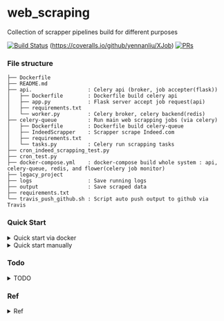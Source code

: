 # web_scraping

Collection of scrapper pipelines build for different purposes 

[![Build Status](https://travis-ci.org/yennanliu/web_scraping.svg?branch=master)](https://travis-ci.org/yennanliu/web_scraping)
(https://coveralls.io/github/yennanliu/XJob)
[![PRs](https://img.shields.io/badge/PRs-welcome-6574cd.svg)](https://github.com/yennanliu/web_scraping/pulls)

### File structure 

``` 
├── Dockerfile
├── README.md
├── api.                  : Celery api (broker, job accepter(flask))
│   ├── Dockerfile        : Dockerfile build celery api 
│   ├── app.py            : Flask server accept job request(api)
│   ├── requirements.txt
│   └── worker.py         : Celery broker, celery backend(redis)
├── celery-queue          : Run main web scrapping jobs (via celery)
│   ├── Dockerfile        : Dockerfile build celery-queue
│   ├── IndeedScrapper    : Scrapper scrape Indeed.com 
│   ├── requirements.txt
│   └── tasks.py          : Celery run scrapping tasks 
├── cron_indeed_scrapping_test.py
├── cron_test.py
├── docker-compose.yml    : docker-compose build whole system : api, celery-queue, redis, and flower(celery job monitor)
├── legacy_project        
├── logs                  : Save running logs 
├── output                : Save scraped data 
├── requirements.txt
└── travis_push_github.sh : Script auto push output to github via Travis 

```

### Quick Start
<details>
<summary>Quick start via docker</summary>

```bash
# Run via docker 
$ cd ~ && git clone https://github.com/yennanliu/web_scraping
$ cd ~ && cd web_scraping &&  docker-compose -f  docker-compose.yml up 
# visit the services via 
# flower UI : http://localhost:5555/
# Run a "add" task : http://localhost:5001/add/1/2
# Run a "web scrape" task : http://localhost:5001/scrap_task
# Run a "indeed scrape" task : http://localhost:5001/indeed_scrap_task
```
</details>

<details>
<summary>Quick start manually</summary>

```bash
# Run manually 
# dev 

```
</details>

### Todo 
<details>
<summary>TODO</summary>

```
### Project level
1. Dockerize the project 
2. Run the scrapping (cron/paralel)jobs via Celery 
3. Deploy to Heroku cloud 
4. Add test 

### Programming level 
1. Add utility scripts that can get XPATH of all objects in html
2. Workflow that automate whole processes
3. Job management 
	- Multiprocessing
	- Asynchronous
	- Queue 
4. Scrapping tutorial 
5. Scrapy, Phantomjs 

### Others 
1. Web scrapping 101 tutorial 

```
</details>

### Ref 
<details>
<summary>Ref</summary>
- Scraping via Celery
	- https://www.pythoncircle.com/post/518/scraping-10000-tweets-in-60-seconds-using-celery-rabbitmq-and-docker-cluster-with-rotating-proxy/

- Travis push to github 
	- https://stackoverflow.com/questions/51925941/travis-ci-how-to-push-to-master-branch
	- https://medium.com/@preslavrachev/using-travis-for-secure-building-and-deployment-to-github-5a97afcac113
	- https://gist.github.com/willprice/e07efd73fb7f13f917ea
	- https://www.vinaygopinath.me/blog/tech/commit-to-master-branch-on-github-using-travis-ci/
	- https://www.hidennis.tech/2015/07/07/deploy-blog-using-travis/

- Indeed scrapping 
	- https://medium.com/@msalmon00/web-scraping-job-postings-from-indeed-96bd588dcb4b
	- https://github.com/tarunsinghal92/indeedscrapperlatest
</details>